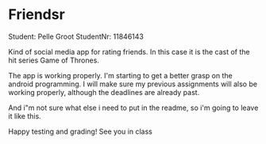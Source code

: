 # Friendsr
Student: Pelle Groot
StudentNr: 11846143

Kind of social media app for rating friends. In this case it is the cast of the hit series Game of Thrones.

The app is working properly. I'm starting to get a better grasp on the android programming. 
I will make sure my previous assignments will also be working properly, although the deadlines are already past.

And i"m not sure what else i need to put in the readme, so i'm going to leave it like this.

Happy testing and grading!
See you in class
